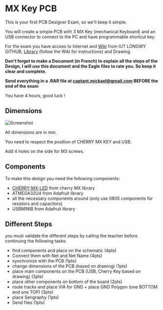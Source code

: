 # MX Key PCB

This is your first PCB Designer Exam, so we'll keep it simple.

You will create a simple PCB with 3 MX Key (mechanical Keyboard) and an USB connector to connect to the PC and have programmable shortcut key.

For the exam you have access to Internet and [Wiki](https://github.com/iutlongwy/Eagle/wiki/Home) from IUT LONGWY GITHUB, [Library](https://github.com/Starius-Project/Eagle_examen_1/tree/master/eagle/Lib) (follow the Wiki for instructions) and Drawing.

**Don't forget to make a Document (in French) to explain all the steps of the Design, I will use this document and the Eagle files to rate you. So keep it clear and complete.**

**Send everything in a .RAR file at captant.mickael@gmail.com BEFORE the end of the exam**

You have 4 hours, good luck !

## Dimensions

![Screenshot](https://github.com/Starius-Project/Eagle_examen_1/blob/master/docs/drawing_screenshot.jpg)

All dimensions are in mm.

You need to respect the position of CHERRY MX KEY and USB.

Add 4 holes on the side for M3 screws.



## Components

To make this design you need the following components:
- [CHERRY-MX-LED](https://be.farnell.com/fr-BE/cherry/mx1a-11nw/switch-tactile-spst-no-0-01a-tht/dp/2292961) from cherry MX library 
- ATMEGA32U4 from Adafruit library
- all the necessary components around (only use 0805 components for resistors and capacitors)
- USBMINIB from Adafruit library

## Different Steps

you must validate the different steps by calling the teacher before continuing the following tasks:

- find components and place on the schematic (4pts)
- Connect them with Net and Net Name  (4pts)
- synchronize with the PCB  (1pts)
- change dimensions of the PCB (based on drawing)  (1pts)
- place main components on the PCB (USB, Cherry Key based on drawing)  (3pts)
- place other components on bottom of the board (2pts)
- route tracks and place VIA for GND + place GND Polygon (one BOTTOM and one TOP)  (3pts)
- place Serigraphy (1pts)
- Send files (1pts)


